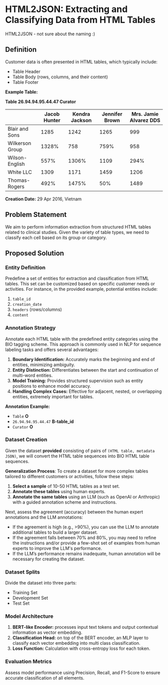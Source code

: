 # HTML2JSON: Extracting and Classifying Data from HTML Tables
HTML2JSON - not sure about the naming :)


## Definition
Customer data is often presented in HTML tables, which typically include:
- Table Header
- Table Body (rows, columns, and their content)
- Table Footer

**Example Table:**

**Table 26.94.94.95.44.47 Curator**

|                 | Jacob Hunter | Kendra Jackson | Jennifer Brown | Mrs. Jamie Alvarez DDS |
|-----------------|--------------|----------------|----------------|------------------------|
| Blair and Sons  | 1285         | 1242           | 1265           | 999                    |
| Wilkerson Group | 1328%        | 758            | 759%           | 958                    |
| Wilson-English  | 557%         | 1306%          | 1109           | 294%                   |
| White LLC       | 1309         | 1171           | 1459           | 1206                   |
| Thomas-Rogers   | 492%         | 1475%          | 50%            | 1489                   |

**Creation Date:** 29 Apr 2016, Vietnam

## Problem Statement
We aim to perform information extraction from structured HTML tables related to clinical studies. Given the variety of table types, we need to classify each cell based on its group or category.

## Proposed Solution

### Entity Definition
Predefine a set of entities for extraction and classification from HTML tables. This set can be customized based on specific customer needs or activities. For instance, in the provided example, potential entities include:
1. `table_id`
2. `creation_date`
3. `headers` (rows/columns)
4. `content`

### Annotation Strategy
Annotate each HTML table with the predefined entity categories using the BIO tagging scheme. This approach is commonly used in NLP for sequence labeling tasks and offers several advantages:
1. **Boundary Identification:** Accurately marks the beginning and end of entities, minimizing ambiguity.
2. **Entity Distinction:** Differentiates between the start and continuation of multi-word entities.
3. **Model Training:** Provides structured supervision such as entity positions to enhance model accuracy.
4. **Handling Complex Cases:** Effective for adjacent, nested, or overlapping entities, extremely important for tables.

**Annotation Example:**
- `Table` **O**
- `26.94.94.95.44.47` **B-table_id**
- `Curator` **O**

### Dataset Creation
Given the dataset **provided** consisting of pairs of `(HTML table, metadata JSON)`, we will convert the HTML table sequences into BIO HTML table sequences.

**Generalization Process**: To create a dataset for more complex tables tailored to different customers or activities, follow these steps:
1. **Select a sample** of 10-50 HTML tables as a test set.
2. **Annotate these tables** using human experts.
3. **Annotate the same tables** using an LLM (such as OpenAI or Anthropic) with a guided annotation scheme and instructions.

Next, assess the agreement (accuracy) between the human expert annotations and the LLM annotations:

- If the agreement is high (e.g., >90%), you can use the LLM to annotate additional tables to build a larger dataset.
- If the agreement falls between 70% and 80%, you may need to refine the instructions and/or provide a few-shot set of examples from human experts to improve the LLM's performance.
- If the LLM’s performance remains inadequate, human annotation will be necessary for creating the dataset.
### Dataset Splits
Divide the dataset into three parts:
- Training Set
- Development Set
- Test Set

### Model Architecture
1. **BERT-like Encoder:** processes input text tokens and output contextual information as vector embedding.
2. **Classification Head:**  on top of the BERT encoder, an MLP layer to classify each vector embedding into multi class classification.
3. **Loss Function:** Calculation with cross-entropy loss for each token.

### Evaluation Metrics
Assess model performance using Precision, Recall, and F1-Score to ensure accurate classification of all elements.

